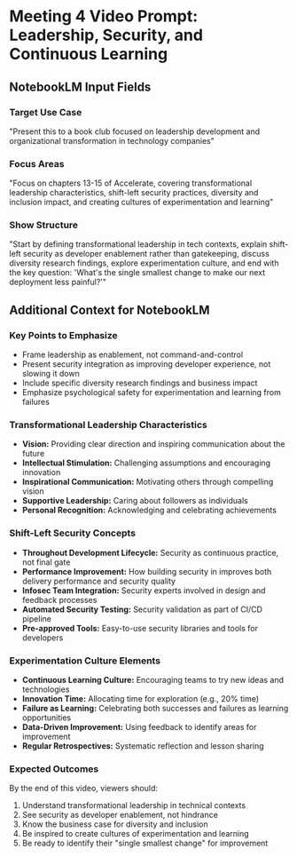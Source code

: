 # Meeting 4 Video Prompt: Leadership, Security, and Continuous Learning

## NotebookLM Input Fields

### Target Use Case
"Present this to a book club focused on leadership development and organizational transformation in technology companies"

### Focus Areas  
"Focus on chapters 13-15 of Accelerate, covering transformational leadership characteristics, shift-left security practices, diversity and inclusion impact, and creating cultures of experimentation and learning"

### Show Structure
"Start by defining transformational leadership in tech contexts, explain shift-left security as developer enablement rather than gatekeeping, discuss diversity research findings, explore experimentation culture, and end with the key question: 'What's the single smallest change to make our next deployment less painful?'"

## Additional Context for NotebookLM

### Key Points to Emphasize
- Frame leadership as enablement, not command-and-control
- Present security integration as improving developer experience, not slowing it down
- Include specific diversity research findings and business impact
- Emphasize psychological safety for experimentation and learning from failures

### Transformational Leadership Characteristics
- **Vision:** Providing clear direction and inspiring communication about the future
- **Intellectual Stimulation:** Challenging assumptions and encouraging innovation
- **Inspirational Communication:** Motivating others through compelling vision
- **Supportive Leadership:** Caring about followers as individuals
- **Personal Recognition:** Acknowledging and celebrating achievements

### Shift-Left Security Concepts
- **Throughout Development Lifecycle:** Security as continuous practice, not final gate
- **Performance Improvement:** How building security in improves both delivery performance and security quality
- **Infosec Team Integration:** Security experts involved in design and feedback processes
- **Automated Security Testing:** Security validation as part of CI/CD pipeline
- **Pre-approved Tools:** Easy-to-use security libraries and tools for developers

### Experimentation Culture Elements
- **Continuous Learning Culture:** Encouraging teams to try new ideas and technologies
- **Innovation Time:** Allocating time for exploration (e.g., 20% time)
- **Failure as Learning:** Celebrating both successes and failures as learning opportunities
- **Data-Driven Improvement:** Using feedback to identify areas for improvement
- **Regular Retrospectives:** Systematic reflection and lesson sharing

### Expected Outcomes
By the end of this video, viewers should:
1. Understand transformational leadership in technical contexts
2. See security as developer enablement, not hindrance
3. Know the business case for diversity and inclusion
4. Be inspired to create cultures of experimentation and learning
5. Be ready to identify their "single smallest change" for improvement